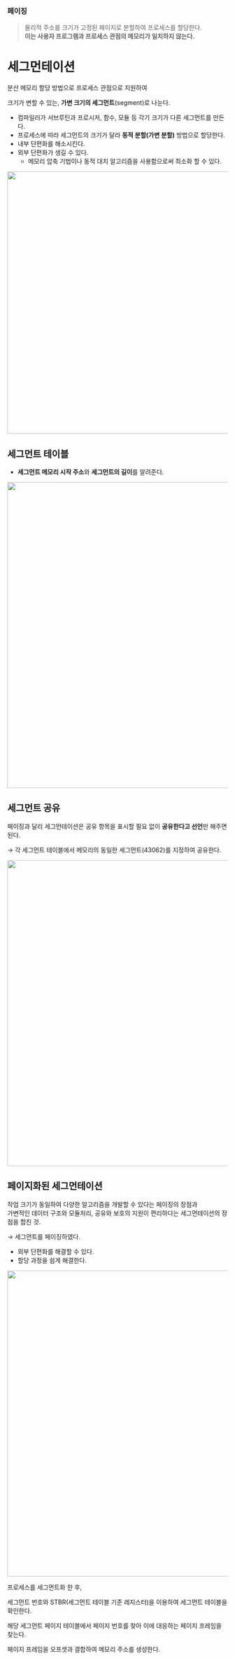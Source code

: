 ### 페이징
> 물리적 주소를 크기가 고정된 페이지로 분할하여 프로세스를 할당한다.  
> **이는 사용자 프로그램과 프로세스 관점의 메모리가 일치하지 않는다.**

# 세그먼테이션

분산 메모리 할당 방법으로 프로세스 관점으로 지원하여 

크기가 변할 수 있는, **가변 크기의 세그먼트**(segment)로 나눈다.

- 컴파일러가 서브루틴과 프로시저, 함수, 모듈 등 각기 크기가 다른 세그먼트를 만든다.
- 프로세스에 따라 세그먼트의 크기가 달라 **동적 분할(가변 분할)** 방법으로 할당한다.
- 내부 단편화를 해소시킨다.
- 외부 단편화가 생길 수 있다.
    - 메모리 압축 기법이나 동적 대치 알고리즘을 사용함으로써 최소화 할 수 있다.

<p align="center">
  <img src="https://github.com/triflingness/CSnCT-Study/blob/427515664c19b82358874f6158ecb3a1e0fe9d5b/OS/imgs/%E1%84%89%E1%85%A6%E1%84%80%E1%85%B3%E1%84%86%E1%85%A5%E1%86%AB%E1%84%90%E1%85%A6%E1%84%8B%E1%85%B5%E1%84%89%E1%85%A7%E1%86%AB/%E1%84%91%E1%85%A6%E1%84%8B%E1%85%B5%E1%84%8C%E1%85%B5%E1%86%BC%E1%84%80%E1%85%AA_%E1%84%89%E1%85%A6%E1%84%80%E1%85%B3%E1%84%86%E1%85%A5%E1%86%AB%E1%84%90%E1%85%A6%E1%84%8B%E1%85%B5%E1%84%89%E1%85%A7%E1%86%AB_%E1%84%86%E1%85%A6%E1%84%86%E1%85%A9%E1%84%85%E1%85%B5_%E1%84%92%E1%85%A1%E1%86%AF%E1%84%83%E1%85%A1%E1%86%BC_%E1%84%87%E1%85%B5%E1%84%80%E1%85%AD.png" width="600">
</p>

## 세그먼트 테이블

- **세그먼트 메모리 시작 주소**와 **세그먼트의 길이**를 알려준다.

<p align="center">
  <img src="https://github.com/triflingness/CSnCT-Study/blob/427515664c19b82358874f6158ecb3a1e0fe9d5b/OS/imgs/%E1%84%89%E1%85%A6%E1%84%80%E1%85%B3%E1%84%86%E1%85%A5%E1%86%AB%E1%84%90%E1%85%A6%E1%84%8B%E1%85%B5%E1%84%89%E1%85%A7%E1%86%AB/%E1%84%89%E1%85%A6%E1%84%80%E1%85%B3%E1%84%86%E1%85%A5%E1%86%AB%E1%84%90%E1%85%A6%E1%84%8B%E1%85%B5%E1%84%89%E1%85%A7%E1%86%AB_%E1%84%8B%E1%85%A8.png" width="700">
</p>

## 세그먼트 공유

페이징과 달리 세그먼테이션은 공유 항목을 표시할 필요 없이 **공유한다고 선언**만 해주면 된다.

→ 각 세그먼트 테이블에서 메모리의 동일한 세그먼트(43062)를 지정하여 공유한다.

<p align="center">
  <img src="https://github.com/triflingness/CSnCT-Study/blob/427515664c19b82358874f6158ecb3a1e0fe9d5b/OS/imgs/%E1%84%89%E1%85%A6%E1%84%80%E1%85%B3%E1%84%86%E1%85%A5%E1%86%AB%E1%84%90%E1%85%A6%E1%84%8B%E1%85%B5%E1%84%89%E1%85%A7%E1%86%AB/%E1%84%89%E1%85%A6%E1%84%80%E1%85%B3%E1%84%86%E1%85%A5%E1%86%AB%E1%84%90%E1%85%A6%E1%84%8B%E1%85%B5%E1%84%89%E1%85%A7%E1%86%AB%E1%84%8B%E1%85%A6%E1%84%89%E1%85%A5_%E1%84%89%E1%85%A6%E1%84%80%E1%85%B3%E1%84%86%E1%85%A5%E1%86%AB%E1%84%90%E1%85%B3_%E1%84%80%E1%85%A9%E1%86%BC%E1%84%8B%E1%85%B2.png" width="700">
</p>

## 페이지화된 세그먼테이션

작업 크기가 동일하여 다양한 알고리즘을 개발할 수 있다는 페이징의 장점과  
가변적인 데이터 구조와 모듈처리, 공유와 보호의 지원이 편리하다는 세그먼테이션의 장점을 합친 것.

→ 세그먼트를 페이징하였다.

- 외부 단편화를 해결할 수 있다.
- 할당 과정을 쉽게 해결한다.

<p align="center">
  <img src="https://github.com/triflingness/CSnCT-Study/blob/427515664c19b82358874f6158ecb3a1e0fe9d5b/OS/imgs/%E1%84%89%E1%85%A6%E1%84%80%E1%85%B3%E1%84%86%E1%85%A5%E1%86%AB%E1%84%90%E1%85%A6%E1%84%8B%E1%85%B5%E1%84%89%E1%85%A7%E1%86%AB/%E1%84%91%E1%85%A6%E1%84%8B%E1%85%B5%E1%84%8C%E1%85%B5%E1%84%92%E1%85%AA%E1%84%83%E1%85%AC%E1%86%AB_%E1%84%89%E1%85%A6%E1%84%80%E1%85%B3%E1%84%86%E1%85%A5%E1%86%AB%E1%84%90%E1%85%B3_%E1%84%86%E1%85%A6%E1%84%86%E1%85%A9%E1%84%85%E1%85%B5_%E1%84%8C%E1%85%AE%E1%84%89%E1%85%A9_%E1%84%87%E1%85%A7%E1%86%AB%E1%84%92%E1%85%AA%E1%86%AB_%E1%84%8B%E1%85%A8.png" width="700">
</p>

프로세스를 세그먼트화 한 후,

세그먼트 번호와 STBR(세그먼트 테이블 기준 레지스터)을 이용하여 세그먼트 테이블을 확인한다.

해당 세그먼트 페이지 테이블에서 페이지 번호를 찾아 이에 대응하는 페이지 프레임을 찾는다.

페이지 프레임을 오프셋과 결합하여 메모리 주소를 생성한다.
